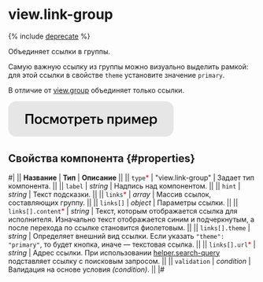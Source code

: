 # view.link-group

{% include [deprecate](../../_includes/deprecate.md) %}

Объединяет ссылки в группы.

Самую важную ссылку из группы можно визуально выделить рамкой: для этой ссылки в свойстве `theme` установите значение `primary`.

В отличие от [view.group](view.group.md) объединяет только ссылки.

[![Посмотреть пример в песочнице](../_images/buttons/view-example.svg)](https://ya.cc/t/e2bmQ_Pz3ttF4X)

## Свойства компонента {#properties}

#|
|| **Название** | **Тип** | **Описание** ||
|| `type`<span style="color: red">\*</span> | "view.link-group" | Задает тип компонента. ||
|| `label` | _string_ | Надпись над компонентом. ||
|| `hint` | _string_ | Текст подсказки. ||
|| `links`<span style="color: red">\*</span> | _array_ | Массив ссылок, составляющих группу. ||
|| `links[]` | _object_ | Параметры ссылки. ||
|| `links[].content`<span style="color: red">\*</span> | _string_ | Текст, которым отображается ссылка для исполнителя. Изначально текст отображается синим и подчеркнутым, а после перехода по ссылке становится фиолетовым. ||
|| `links[].theme` | _string_ | Определяет внешний вид ссылки. Если указать `"theme": "primary"`, то будет кнопка, иначе — текстовая ссылка. ||
|| `links[].url`<span style="color: red">\*</span> | _string_ | Адрес ссылки. При использовании [helper.search-query](helper.search-query.md) подставляет ссылку с поисковым запросом. ||
|| `validation` | _condition_ | Валидация на основе условия _(condition)_. ||
|#
